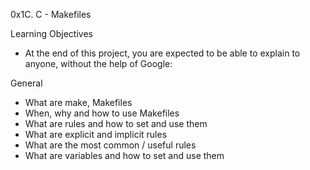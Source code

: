0x1C. C - Makefiles

Learning Objectives
- At the end of this project, you are expected to be able to explain to anyone, without the help of Google:

General
- What are make, Makefiles
- When, why and how to use Makefiles
- What are rules and how to set and use them
- What are explicit and implicit rules
- What are the most common / useful rules
- What are variables and how to set and use them
